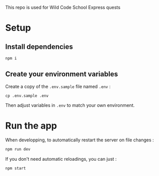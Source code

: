 This repo is used for Wild Code School Express quests

# Setup

## Install dependencies
```sh
npm i
```
## Create your environment variables

Create a copy of the `.env.sample` file named `.env` : 

```
cp .env.sample .env
```

Then adjust variables in `.env` to match your own environment.

# Run the app

When developping, to automatically restart the server on file changes : 

```sh
npm run dev
```

If you don't need automatic reloadings, you can just : 

```sh
npm start
```

